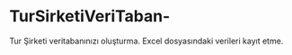 # TurSirketiVeriTaban-
Tur Şirketi veritabanınızı oluşturma.  Excel dosyasındaki verileri kayıt etme.
